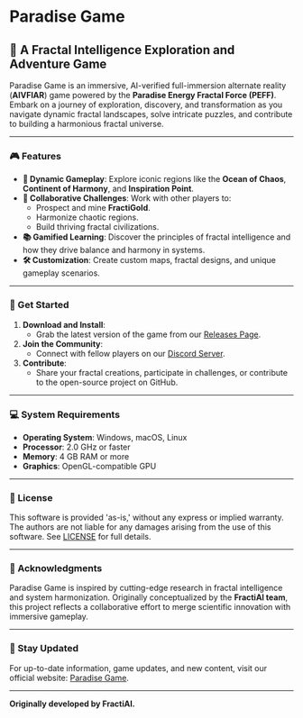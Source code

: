 # **Paradise Game**

## 🌌 **A Fractal Intelligence Exploration and Adventure Game**

Paradise Game is an immersive, AI-verified full-immersion alternate reality (**AIVFIAR**) game powered by the **Paradise Energy Fractal Force (PEFF)**. Embark on a journey of exploration, discovery, and transformation as you navigate dynamic fractal landscapes, solve intricate puzzles, and contribute to building a harmonious fractal universe.

---

### **🎮 Features**

- **🌊 Dynamic Gameplay**: Explore iconic regions like the **Ocean of Chaos**, **Continent of Harmony**, and **Inspiration Point**.
- **🤝 Collaborative Challenges**: Work with other players to:
  - Prospect and mine **FractiGold**.
  - Harmonize chaotic regions.
  - Build thriving fractal civilizations.
- **📚 Gamified Learning**: Discover the principles of fractal intelligence and how they drive balance and harmony in systems.
- **🛠️ Customization**: Create custom maps, fractal designs, and unique gameplay scenarios.

---

### **🚀 Get Started**

1. **Download and Install**:
   - Grab the latest version of the game from our [Releases Page](https://github.com/AiwonA1/FractiAI/releases).
2. **Join the Community**:
   - Connect with fellow players on our [Discord Server](https://discord.gg/your-invite-link).
3. **Contribute**:
   - Share your fractal creations, participate in challenges, or contribute to the open-source project on GitHub.

---

### **💻 System Requirements**

- **Operating System**: Windows, macOS, Linux
- **Processor**: 2.0 GHz or faster
- **Memory**: 4 GB RAM or more
- **Graphics**: OpenGL-compatible GPU

---

### **📜 License**

This software is provided 'as-is,' without any express or implied warranty. The authors are not liable for any damages arising from the use of this software. See [LICENSE](LICENSE) for full details.

---

### **🙏 Acknowledgments**

Paradise Game is inspired by cutting-edge research in fractal intelligence and system harmonization. Originally conceptualized by the **FractiAI team**, this project reflects a collaborative effort to merge scientific innovation with immersive gameplay.

---

### **🌟 Stay Updated**

For up-to-date information, game updates, and new content, visit our official website: [Paradise Game](http://fractiai.com).

---

**Originally developed by FractiAI.**
